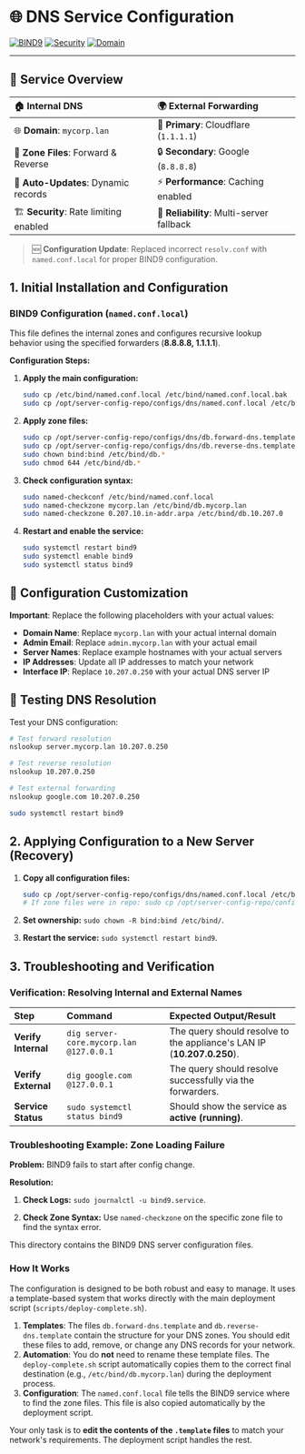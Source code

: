 # 🌐 **DNS Service Configuration**

[![BIND9](https://img.shields.io/badge/BIND9-9.18+-blue?style=for-the-badge&logo=cloudflare&logoColor=white)](https://www.isc.org/bind/)
[![Security](https://img.shields.io/badge/Security-Hardened-success?style=for-the-badge&logo=shield&logoColor=white)](./named.conf.local)
[![Domain](https://img.shields.io/badge/Internal%20Domain-mycorp.lan-purple?style=for-the-badge&logo=domain&logoColor=white)](./db.forward-dns.template)

---

## 🎯 **Service Overview**

| 🏠 **Internal DNS** | 🌍 **External Forwarding** |
|:---|:---|
| 🌐 **Domain**: `mycorp.lan` | 🚀 **Primary**: Cloudflare (`1.1.1.1`) |
| 📍 **Zone Files**: Forward & Reverse | 🔒 **Secondary**: Google (`8.8.8.8`) |
| 🔄 **Auto-Updates**: Dynamic records | ⚡ **Performance**: Caching enabled |
| 🏗️ **Security**: Rate limiting enabled | 🎯 **Reliability**: Multi-server fallback |

> 🆕 **Configuration Update**: Replaced incorrect `resolv.conf` with `named.conf.local` for proper BIND9 configuration.

## 1. Initial Installation and Configuration

### BIND9 Configuration (`named.conf.local`)

This file defines the internal zones and configures recursive lookup behavior using the specified forwarders
(**8.8.8.8, 1.1.1.1**).

**Configuration Steps:**

1. **Apply the main configuration:**

    ```bash
    sudo cp /etc/bind/named.conf.local /etc/bind/named.conf.local.bak
    sudo cp /opt/server-config-repo/configs/dns/named.conf.local /etc/bind/
    ```

2. **Apply zone files:**

    ```bash
    sudo cp /opt/server-config-repo/configs/dns/db.forward-dns.template /etc/bind/db.mycorp.lan
    sudo cp /opt/server-config-repo/configs/dns/db.reverse-dns.template /etc/bind/db.10.207.0
    sudo chown bind:bind /etc/bind/db.*
    sudo chmod 644 /etc/bind/db.*
    ```

3. **Check configuration syntax:**

    ```bash
    sudo named-checkconf /etc/bind/named.conf.local
    sudo named-checkzone mycorp.lan /etc/bind/db.mycorp.lan
    sudo named-checkzone 0.207.10.in-addr.arpa /etc/bind/db.10.207.0
    ```

4. **Restart and enable the service:**

    ```bash
    sudo systemctl restart bind9
    sudo systemctl enable bind9
    sudo systemctl status bind9
    ```

## 🔧 Configuration Customization

**Important**: Replace the following placeholders with your actual values:

- **Domain Name**: Replace `mycorp.lan` with your actual internal domain
- **Admin Email**: Replace `admin.mycorp.lan` with your actual email
- **Server Names**: Replace example hostnames with your actual servers
- **IP Addresses**: Update all IP addresses to match your network
- **Interface IP**: Replace `10.207.0.250` with your actual DNS server IP

## 🧪 Testing DNS Resolution

Test your DNS configuration:

```bash
# Test forward resolution
nslookup server.mycorp.lan 10.207.0.250

# Test reverse resolution  
nslookup 10.207.0.250

# Test external forwarding
nslookup google.com 10.207.0.250
```

```bash
sudo systemctl restart bind9
```

## 2. Applying Configuration to a New Server (Recovery)

1. **Copy all configuration files:**

    ```bash
    sudo cp /opt/server-config-repo/configs/dns/named.conf.local /etc/bind/
    # If zone files were in repo: sudo cp /opt/server-config-repo/configs/dns/db.* /etc/bind/
    ```

2. **Set ownership:** `sudo chown -R bind:bind /etc/bind/`.

3. **Restart the service:** `sudo systemctl restart bind9`.

## 3. Troubleshooting and Verification

### Verification: Resolving Internal and External Names

| Step | Command | Expected Output/Result |
| :--- | :--- | :--- |
| **Verify Internal**| `dig server-core.mycorp.lan @127.0.0.1` | The query should resolve to the appliance's LAN IP (**10.207.0.250**). |
| **Verify External**| `dig google.com @127.0.0.1` | The query should resolve successfully via the forwarders. |
| **Service Status** | `sudo systemctl status bind9` | Should show the service as **active (running)**. |

### Troubleshooting Example: Zone Loading Failure

**Problem:** BIND9 fails to start after config change.

**Resolution:**

1. **Check Logs:** `sudo journalctl -u bind9.service`.

2. **Check Zone Syntax:** Use `named-checkzone` on the specific zone file to find the syntax error.

This directory contains the BIND9 DNS server configuration files.

### How It Works

The configuration is designed to be both robust and easy to manage. It uses a template-based system that works directly with the main deployment script (`scripts/deploy-complete.sh`).

1.  **Templates**: The files `db.forward-dns.template` and `db.reverse-dns.template` contain the structure for your DNS zones. You should edit these files to add, remove, or change any DNS records for your network.
2.  **Automation**: You do **not** need to rename these template files. The `deploy-complete.sh` script automatically copies them to the correct final destination (e.g., `/etc/bind/db.mycorp.lan`) during the deployment process.
3.  **Configuration**: The `named.conf.local` file tells the BIND9 service where to find the zone files. This file is also copied automatically by the deployment script.

Your only task is to **edit the contents of the `.template` files** to match your network's requirements. The deployment script handles the rest.
